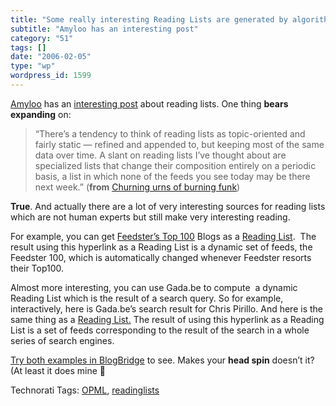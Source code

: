 ```yaml
---
title: "Some really interesting Reading Lists are generated by algorithm rather than by a person"
subtitle: "Amyloo has an interesting post"
category: "51"
tags: []
date: "2006-02-05"
type: "wp"
wordpress_id: 1599
---
```

[Amyloo](http://blogs.opml.org/amyloo/) has an [interesting post](http://blogs.opml.org/amyloo/2006/02/04#churningUrnsOfBurningFunk) about reading lists. One thing **bears expanding** on:

> “There’s a tendency to think of reading lists as topic-oriented and fairly static — refined and appended to, but keeping most of the same data over time. A slant on reading lists I’ve thought about are specialized lists that change their composition entirely on a periodic basis, a list in which none of the feeds you see today may be there next week.” (**from** [Churning urns of burning funk](http://blogs.opml.org/amyloo/2006/02/04#churningUrnsOfBurningFunk))

**True**. And actually there are a lot of very interesting sources for reading lists which are not human experts but still make very interesting reading. 

For example, you can get [Feedster’s Top 100](http://top500.feedster.com/) Blogs as a [Reading List](http://top500.feedster.com/top500.php?type=opml).  The result using this hyperlink as a Reading List is a dynamic set of feeds, the Feedster 100, which is automatically changed whenever Feedster resorts their Top100.

Almost more interesting, you can use Gada.be to compute  a dynamic Reading List which is the result of a search query. So for example, interactively, here is Gada.be’s search result for Chris Pirillo. And here is the same thing as a [Reading List.](http://gada.be/d/chrispirillo/opml) The result of using this hyperlink as a Reading List is a set of feeds corresponding to the result of the search in a whole series of search engines.

[Try both examples in BlogBridge](http://www.blogbridge.com/archives/2006/02/how_do_i_subscr.php) to see. Makes your **head spin** doesn’t it? (At least it does mine 🙂

Technorati Tags: [OPML](http://www.technorati.com/tag/OPML), [readinglists](http://www.technorati.com/tag/readinglists)